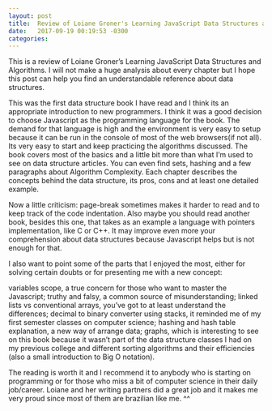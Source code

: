 ```yaml
---
layout: post
title:  Review of Loiane Groner's Learning JavaScript Data Structures and Algorithms"
date:   2017-09-19 00:19:53 -0300
categories: 
---
```

This is a review of Loiane Groner’s Learning JavaScript Data Structures and Algorithms. I will not make a huge analysis about every chapter but I hope this post can help you find an understandable reference about data structures.

This was the first data structure book I have read and I think its an appropriate introduction to new programmers. I think it was a good decision to choose Javascript as the programming language for the book. The demand for that language is high and the environment is very easy to setup because it can be run in the console of most of the web browsers(if not all). Its very easy to start and keep practicing the algorithms discussed. The book covers most of the basics and a little bit more than what I’m used to see on data structure articles. You can even find sets, hashing and a few paragraphs about Algorithm Complexity. Each chapter describes the concepts behind the data structure, its pros, cons and at least one detailed example.

Now a little criticism: page-break sometimes makes it harder to read and to keep track of the code indentation. Also maybe you should read another book, besides this one, that takes as an example a language with pointers implementation, like C or C++. It may improve even more your comprehension about data structures because Javascript helps but is not enough for that.

I also want to point some of the parts that I enjoyed the most, either for solving certain doubts or for presenting me with a new concept:

variables scope, a true concern for those who want to master the Javascript;
truthy and falsy, a common source of misunderstanding;
linked lists vs conventional arrays, you’ve got to at least understand the differences;
decimal to binary converter using stacks, it reminded me of my first semester classes on computer science;
hashing and hash table explanation, a new way of arrange data;
graphs, which is interesting to see on this book because it wasn’t part of the data structure classes I had on my previous college and
different sorting algorithms and their efficiencies (also a small introduction to Big O notation).

The reading is worth it and I recommend it to anybody who is starting on programming or for those who miss a bit of computer science in their daily job/career.
Loiane and her writing partners did a great job and it makes me very proud since most of them are brazilian like me. ^^